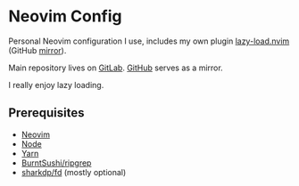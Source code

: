 # Neovim Config

Personal Neovim configuration I use, includes my own plugin
[lazy-load.nvim](https://gitlab.com/xarvex/lazy-load.nvim)
(GitHub [mirror](https://github.com/Xarvex/lazy-load.nvim)).

Main repository lives on [GitLab](https://gitlab.com/dotfyls/neovim).
[GitHub](https://github.com/Xarvex/dotfyls-neovim) serves as a mirror.

I really enjoy lazy loading.

## Prerequisites

- [Neovim](https://neovim.io/)
- [Node](https://nodejs.org)
- [Yarn](https://yarnpkg.com/)
- [BurntSushi/ripgrep](https://github.com/BurntSushi/ripgrep)
- [sharkdp/fd](https://github.com/sharkdp/fd) (mostly optional)
